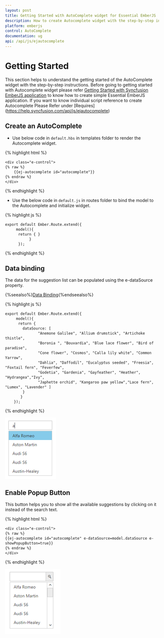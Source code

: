 ```yaml
---
layout: post
title: Getting Started with AutoComplete widget for Essential EmberJS
description: How to create Autocomplete widget with the step-by-step instructions.
platform: emberjs
control: AutoComplete
documentation: ug
api: /api/js/ejautocomplete
---
```


# Getting Started

This section helps to understand the getting started of the AutoComplete widget with the step-by-step instructions. Before going to getting started with Autocomplete widget please refer [Getting Started with Syncfusion EmberJS application](https://help.syncfusion.com/emberjs/overview/)  to know how to create simple Essential EmberJS application.
If you want to know individual script reference to create Autocomplete Please Refer under [Requires] (https://help.syncfusion.com/api/js/ejautocomplete)

## Create an AutoComplete

* Use below code in `default.hbs` in templates folder to render the Autocomplete widget.

{% highlight html %}
	
    <div class="e-control">
	{% raw %}
        {{ej-autocomplete id="autocomplete"}}
    {% endraw %}
	</div>

{% endhighlight %}

* Use the below code in `default.js` in routes folder to bind the model to the Autocomplete and initialize widget.

{% highlight js %}

    export default Ember.Route.extend({
         model(){
          return { }
               }
          });

{% endhighlight %}


## Data binding

The data for the suggestion list can be populated using the e-dataSource property. 

{%seealso%}[Data Binding](https://help.syncfusion.com/emberjs/autocomplete/data-binding){%endseealso%}


{% highlight js %}
   
    export default Ember.Route.extend({
         model(){
          return {
            dataSource: [
                   "Anemone Galilee", "Allium drumstick", "Artichoke thistle",
                   "Boronia ", "Bouvardia", "Blue lace flower", "Bird of paradise",
                   "Cone flower", "Cosmos", "Calla lily white", "Common Yarrow",
                   "Dahlia", "Daffodil", "Eucalyptus seeded", "Freesia", "Foxtail fern", "Feverfew",
                   "Godetia", "Gardenia", "Gayfeather", "Heather", "Hydrangea","Ivy",
                   "Japhette orchid", "Kangaroo paw yellow","Lace fern", "Lumex", "Lavender" ]
            }
           }
        });

{% endhighlight %}

![Autocomplete-GettingStarted](getting-started_images\getting-started_img1.png)



## Enable Popup Button

This button helps you to show all the available suggestions by clicking on it instead of the search text.

{% highlight html %}

	<div class="e-control">
    {% raw %}
    {{ej-autocomplete id="autocomplete" e-dataSource=model.dataSource e-showPopupButton=true}}
    {% endraw %}
	</div>
{% endhighlight %}

![Autocomplete-PopupButton](getting-started_images\getting-started_img2.png)

